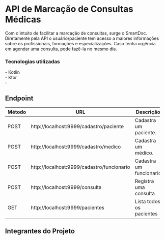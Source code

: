 # API de Marcação de Consultas Médicas

<p>
Com o intuito de facilitar a marcação de consultas, surge o SmartDoc. 
Diretamente pela API o usuário/paciente tem acesso a maiores informações sobre os profissionais, formações e especializações. Caso tenha urgência em agendar uma consulta, pode fazê-la no mesmo dia.
<p>

### Tecnologias utilizadas

<p>
- Kotlin <br>
- Ktor <br>
- 
<p>

## Endpoint

| Método | URL                                        | Descrição                |
| ------ | ------------------------------------------ | ------------------------ |
| POST   | http://localhost:9999/cadastro/paciente    | Cadastra um paciente.    |
| POST   | http://localhost:9999/cadastro/medico      | Cadastra um médico.      |
| POST   | http://localhost:9999/cadastro/funcionario | Cadastra um funcionario  |
| POST   | http://localhost:9999/consulta             | Registra uma consulta    |
| GET    | http://localhost:9999/pacientes            | Lista todos os pacientes |

## Integrantes do Projeto
